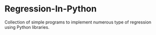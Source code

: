 # Regression-In-Python
Collection of simple programs to implement numerous type of regression using Python libraries.
